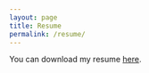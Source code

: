 ```yaml
---
layout: page
title: Resume
permalink: /resume/
---
```


You can download my resume [here](/rishita-resume-april-2016.pdf).
